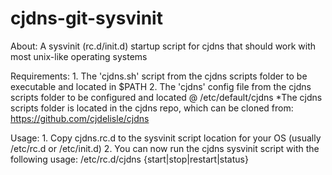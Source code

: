 cjdns-git-sysvinit
========

About: A sysvinit (rc.d/init.d) startup script for cjdns that should work with most unix-like operating systems

Requirements:
    1. The 'cjdns.sh' script from the cjdns scripts folder to be executable and located in $PATH
    2. The 'cjdns' config file from the cjdns scripts folder to be configured and located @ /etc/default/cjdns
    *The cjdns scripts folder is located in the cjdns repo, which can be cloned from: https://github.com/cjdelisle/cjdns

Usage:
    1. Copy cjdns.rc.d to the sysvinit script location for your OS (usually /etc/rc.d or /etc/init.d)
    2. You can now run the cjdns sysvinit script with the following usage: /etc/rc.d/cjdns {start|stop|restart|status}
